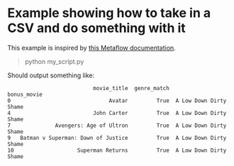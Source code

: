 # Example showing how to take in a CSV and do something with it

This example is inspired by [this Metaflow documentation](https://github.com/Netflix/metaflow/blob/master/metaflow/tutorials/01-playlist/playlist.py).


> python my_script.py

Should output something like:

                               movie_title  genre_match             bonus_movie
    0                               Avatar         True  A Low Down Dirty Shame
    4                          John Carter         True  A Low Down Dirty Shame
    7              Avengers: Age of Ultron         True  A Low Down Dirty Shame
    9   Batman v Superman: Dawn of Justice         True  A Low Down Dirty Shame
    10                    Superman Returns         True  A Low Down Dirty Shame
